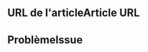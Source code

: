 <!---
Welcome to the Office Add-ins documentation repository.

To report an issue with the Office-Add-ins documentation, please provide the article URL and describe the issue below. Alternatively, if you want to submit a pull request with your recommended documentation changes, we will review your contributions and update our documentation accordingly.

If your issue is not related to the Office Add-ins documentation, please post it to one of the following channels instead:

- To ask a question about using the Office.js API, post your question to Stack Overflow and tag it with the "office-js" tag (http://stackoverflow.com/questions/tagged/office-js).

- To report an issue with the Office.js API or platform, create the issue in the OfficeDev/office-js repository (https://github.com/OfficeDev/office-js), which members of the product team monitor for customer-reported issues.

- To submit a feature request for the Office.js API or platform, post your idea under Microsoft 365 on Q&A (https://docs.microsoft.com/answers/products/m365), or if the feature request already exists there, add your vote for it.
-->

<!--- Provide a general summary of the documentation issue in the Title above -->

## <a name="article-url"></a><span data-ttu-id="8c515-101">URL de l'article</span><span class="sxs-lookup"><span data-stu-id="8c515-101">Article URL</span></span>
<!-- Provide the URL of the article that this documentation issue relates to -->

## <a name="issue"></a><span data-ttu-id="8c515-102">Problème</span><span class="sxs-lookup"><span data-stu-id="8c515-102">Issue</span></span>
<!-- Provide a thorough description of the documentation issue -->
 
